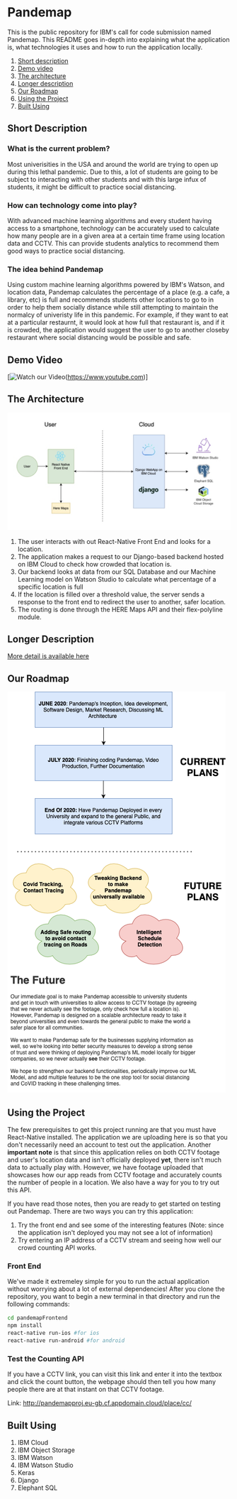 # Pandemap

This is the public repository for IBM's call for code submission named Pandemap. This README goes in-depth into explaining what the application is, what technologies it uses and how to run the application locally.

1. [Short description](#short-description)
1. [Demo video](#demo-video)
1. [The architecture](#the-architecture)
1. [Longer description](#longer-description)
1. [Our Roadmap](#our-roadmap)
1. [Using the Project](#using-the-project)
1. [Built Using](#built-using)

## Short Description

### What is the current problem?

Most univerisities in the USA and around the world are trying to open up during this lethal pandemic. Due to this, a lot of students are going to be subject to interacting with other students and with this large infux of students, it might be difficult to practice social distancing. 

### How can technology come into play?

With advanced machine learning algorithms and every student having access to a smartphone, technology can be accurately used to calculate how many people are in a given area at a certain time frame using location data and CCTV. This can provide students analytics to recommend them good ways to practice social distancing.

### The idea behind Pandemap

Using custom machine learning algorithms powered by IBM's Watson, and location data, Pandemap calculates the percentage of a place (e.g. a cafe, a library, etc) is full and recommends students other locations to go to in order to help them socially distance while still attempting to maintain the normalcy of univeristy life in this pandemic. For example, if they want to eat at a particular restaurnt, it would look at how full that restaurant is, and if it is crowded, the application would suggest the user to go to another closeby restaurant where social distancing would be possible and safe.

## Demo Video

[![Watch our Video]()(https://www.youtube.com)]

## The Architecture

![Pandemap Architecture](https://raw.githubusercontent.com/tejjogani/Pandemap/master/resources/architecture.png)

1. The user interacts with out React-Native Front End and looks for a location.
2. The application makes a request to our Django-based backend hosted on IBM Cloud to check how crowded that location is.
3. Our backend looks at data from our SQL Database and our Machine Learning model on Watson Studio to calculate what percentage of a specific location is full
4. If the location is filled over a threshold value, the server sends a response to the front end to redirect the user to another, safer location. 
5. The routing is done through the HERE Maps API and their flex-polyline module.

## Longer Description

[More detail is available here](Description.md)

## Our Roadmap 

![Our Roadmap](https://raw.githubusercontent.com/tejjogani/Pandemap/master/resources/future.png)

## Using the Project

The few prerequisites to get this project running are that you must have React-Native installed. The application we are uploading here is so that you don't necessarily need an account to test out the application. Another **important note** is that since this application relies on both CCTV footage and user's location data and isn't officially deployed **yet**, there isn't much data to actually play with. However, we have footage uploaded that showcases how our app reads from CCTV footage and accurately counts the number of people in a location. We also have a way for you to try out this API.

If you have read those notes, then you are ready to get started on testing out Pandemap. There are two ways you can try this application:

1. Try the front end and see some of the interesting features (Note: since the application isn't deployed you may not see a lot of information)
2. Try entering an IP address of a CCTV stream and seeing how well our crowd counting API works. 

### Front End

We've made it extremeley simple for you to run the actual application without worrying about a lot of external dependencies! After you clone the repository, you want to begin a new terminal in that directory and run the following commands:

```bash
cd pandemapFrontend
npm install
react-native run-ios #for ios
react-native run-android #for android
```

### Test the Counting API

If you have a CCTV link, you can visit this link and enter it into the textbox and click the count button, the webpage should then tell you how many people there are at that instant on that CCTV footage.

Link: http://pandemapproj.eu-gb.cf.appdomain.cloud/place/cc/

## Built Using

1. IBM Cloud
2. IBM Object Storage
3. IBM Watson
4. IBM Watson Studio
5. Keras
6. Django
7. Elephant SQL







